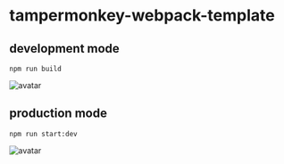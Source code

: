 <!--
 * @Date: 2021-03-14 17:01:02
 * @LastEditors: lisonge
 * @Author: lisonge
 * @LastEditTime: 2021-03-14 17:24:23
-->

# tampermonkey-webpack-template

## development mode

```shell
npm run build
```

![avatar](https://cdn.jsdelivr.net/gh/lisonge/src@main/gif/tampermonkey-webpack-template_development.gif)

## production mode

```shell
npm run start:dev
```

![avatar](https://cdn.jsdelivr.net/gh/lisonge/src@main/gif/tampermonkey-webpack-template_production.gif)
